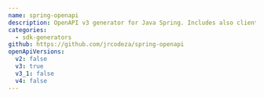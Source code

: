```yaml
---
name: spring-openapi
description: OpenAPI v3 generator for Java Spring. Includes also client generation. Supports inheritance with discriminators, Jackson annotations and custom interceptors.
categories:
  - sdk-generators
github: https://github.com/jrcodeza/spring-openapi
openApiVersions:
  v2: false
  v3: true
  v3_1: false
  v4: false
---
```

